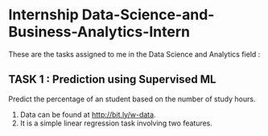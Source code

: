 # Internship    Data-Science-and-Business-Analytics-Intern

These are the tasks assigned to me in the Data Science and Analytics field :

## TASK 1 : Prediction using Supervised ML
  Predict the percentage of an student based on the number of study hours.
   1. Data can be found at http://bit.ly/w-data.
   2. It is a simple linear regression task involving two features.


